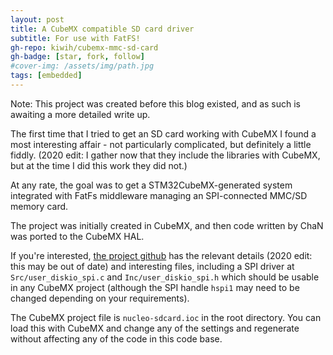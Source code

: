 ```yaml
---
layout: post
title: A CubeMX compatible SD card driver
subtitle: For use with FatFS!
gh-repo: kiwih/cubemx-mmc-sd-card
gh-badge: [star, fork, follow]
#cover-img: /assets/img/path.jpg
tags: [embedded]
---
```


Note: This project was created before this blog existed, and as such is awaiting a more detailed write up.

The first time that I tried to get an SD card working with CubeMX I found a most interesting affair - not particularly complicated, but definitely a little fiddly. 
(2020 edit: I gather now that they include the libraries with CubeMX, but at the time I did this work they did not.)

At any rate, the goal was to get a STM32CubeMX-generated system integrated with FatFs middleware managing an SPI-connected MMC/SD memory card.

The project was initially created in CubeMX, and then code written by ChaN was ported to the CubeMX HAL.

If you're interested, [the project github](https://github.com/kiwih/cubemx-mmc-sd-card) has the relevant details (2020 edit: this may be out of date)  and interesting files, including a SPI driver at `Src/user_diskio_spi.c` and `Inc/user_diskio_spi.h` which should be usable in any CubeMX project (although the SPI handle `hspi1` may need to be changed depending on your requirements).

The CubeMX project file is `nucleo-sdcard.ioc` in the root directory. You can load this with CubeMX and change any of the settings and regenerate without affecting any of the code in this code base.




